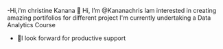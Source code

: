 -Hi,i'm christine Kanana 👋 Hi, I’m @Kananachris
Iam interested in creating amazing portifolios for different project
I'm currently undertaking a Data Analytics Course
- 🌱I look forward for productive support 

<!---
Kananachris/Kananachris is a ✨ special ✨ repository because its am full of passion for data analytics.README.md` (this file) 
--->
